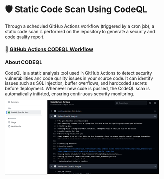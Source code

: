 # 🛡️ Static Code Scan Using CodeQL

Through a scheduled GitHub Actions workflow (triggered by a cron job), a static code scan is performed on the repository to generate a security and code quality report.

### 📄 [GitHub Actions CODEQL Workflow](https://github.com/suriya1776/microservices-demo/blob/main/.github/workflows/codesql_scanning.yml)

### About CODEQL

CodeQL is a static analysis tool used in GitHub Actions to detect security vulnerabilities and code quality issues in your source code. It can identify issues such as SQL injection, buffer overflows, and hardcoded secrets before deployment. Whenever new code is pushed, the CodeQL scan is automatically initiated, ensuring continuous security monitoring.

![CodeQL scan](assets/ss_12.png)
